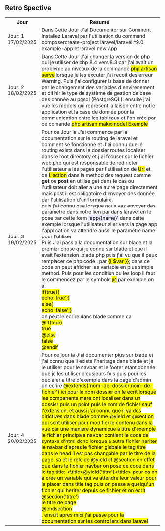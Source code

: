 ## Retro Spective
 <table>
    <tr>
      <th>Jour</th>
      <th>Resumé</th>
    </tr>
    <tr>
      <td>Jour: 1 <br> 17/02/2025</td>
      <td>Dans Cette Jour J'ai Documenter sur Comment Installez Laravel par l'utilisation du command composercreate-project laravel/laravel:^9.0 example-app et laravel new App</td>
    </tr>
    <tr>
      <td>Jour: 2 <br> 18/02/2025</td>
      <td>Dans Cette Jour J'ai changer la version de php qui je utiliser de php 8.4 vers 8.3 car j'ai avait un probleme au niveaux de la commande <mark>php artisan serve</mark> lorsque je les excuter j'ai recoit des erreur Warning. Puis j'ai configurer la base de donner par le changement des variables d'envirenement et difinir le type de système de gestion de base des donnée au pgsql (PostgreSQL). ensuite j'ai vue les models qui represent la laison entre notre application et la base de donnée pour la communication entre les tableaux et l'on crée par ce comande <mark>php artisan make:model Exemple </mark></td>
    </tr>
    <tr>
      <td>Jour: 3 <br> 19/02/2025</td>
      <td>Pour ce Jour la J'ai commence par la documentation sur le routing de laravel et comment se fonctionne et J'ai connu que le routing exists dans le dossier routes localiser dans le root directory et j'ai focuser sur le fichier web.php qui est responsable de rediricter l'utilisateur a les pages par l'utilisation de <mark>Uri</mark> et de <mark>L'action</mark> dans la method des request comme <b> get </b> ou <b> post </b> en utilise get dans le cas ou l'utilisateur doit aller a une autre page directement mais post il est obligatoire d'envoyer des donnée par l'utilisation d'un formulaire. <br> puis j'ai connu que lorsque nous vaz envoyer des parametre dans notre lien par dans laravel en le pose par cette form <mark style="background: lavender;">'app/{name}'</mark> dans cette exemple lorsque l'utilisateur aller vers la page app l'application va attendre aussi le paramètre name pour l'utiliser <br> Puis J'ai pass a la documentation sur blade et la premier chose qui je connu sur blade et que il avait l'extension .blade.php puis j'ai vu que il peux remplacer ce php code : <mark> <?php echo $var;?></mark> par <mark>{{ $var }}</mark>; dans ce code on peut afficher les variable en plus simple method. Puis pour les condition ou les loop il faut le commencez par le symbole <mark>@</mark> par exemple on a <br> <mark><?php <br> if(true){ <br> echo 'true';}<br> else{<br> 
      echo 'false';}<br> </mark> on peut le ecrire dans blade comme ca <br> <mark>@if(true)<br> 
      true <br> @else <br> false <br> @endif <mark> <br> </td>
    </tr>
    <tr>
      <td>Jour: 4 <br> 20/02/2025</td>
      <td>Pour ce jour la J'ai documenter plus sur blade et j'ai connu que il exists l'heritage dans blade et je le utiliser pour le navbar et le footer etant donnée que je les utiliser pleusieurs fois puis pour les declarer a titre d'exemple dans la page d'admin on ecrire <mark>@extends('nom-de-dossier.nom-de-fichier')<mark> ici pour le nom dossier on le ecrit lorsque les compenents mere ont localiser dans un dossier puis un point puis le nom de fichier sauf l'extension. et aussi j'ai connu que il ya des dirictives dans blade comme @yield et @section qui sont utiliser pour modifier le contenu dans la vue par une maniere dynamique a titre d'exemple le fichier principale navbar contient le code de syntaxe d'html donc lorsque a autre fichier heriter le navbar d'apres le fichier globale le tag titre dans le head il est pas changable par le titre de la page, sa et le role de @yield et @section en effet que dans le fichier navbar on pose ce code dans le tag title: <mark><\title>@yield('titre')<\title> </mark> pour ca on a crée un variable qui va attendre leur valeur pour la placer dans title tag puis on passe a quelqu'un fichier qui heriter depuis ce fichier et on ecrit <mark> @section('titre') <br> le titre de page <br>@endsection </mark> <br>. ensuit apres midi j'ai passe pour la documentation sur les controllers dans laravel </td>
    </tr>
</table>